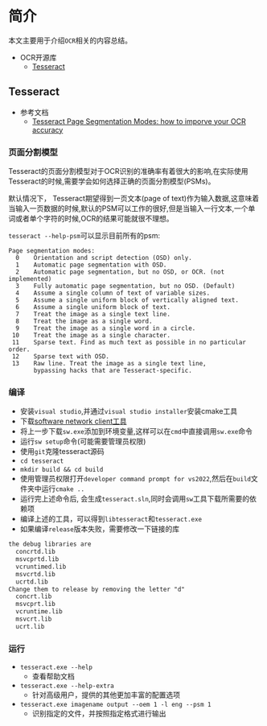 # 简介

本文主要用于介绍`OCR`相关的内容总结。

* OCR开源库
    * [Tesseract](https://github.com/tesseract-ocr/tesseract)

## Tesseract

* 参考文档
    * [Tesseract Page Segmentation Modes: how to imporve your OCR accuracy](https://pyimagesearch.com/2021/11/15/tesseract-page-segmentation-modes-psms-explained-how-to-improve-your-ocr-accuracy/)


### 页面分割模型

Tesseract的页面分割模型对于OCR识别的准确率有着很大的影响,在实际使用Tesseract的时候,需要学会如何选择正确的页面分割模型(PSMs)。

默认情况下， Tesseract期望得到一页文本(page of text)作为输入数据,这意味着当输入一页数据的时候,默认的PSM可以工作的很好,但是当输入一行文本,一个单词或者单个字符的时候,OCR的结果可能就很不理想。


`tesseract --help-psm`可以显示目前所有的psm:

```
Page segmentation modes:
  0    Orientation and script detection (OSD) only.
  1    Automatic page segmentation with OSD.
  2    Automatic page segmentation, but no OSD, or OCR. (not implemented)
  3    Fully automatic page segmentation, but no OSD. (Default)
  4    Assume a single column of text of variable sizes.
  5    Assume a single uniform block of vertically aligned text.
  6    Assume a single uniform block of text.
  7    Treat the image as a single text line.
  8    Treat the image as a single word.
  9    Treat the image as a single word in a circle.
 10    Treat the image as a single character.
 11    Sparse text. Find as much text as possible in no particular order.
 12    Sparse text with OSD.
 13    Raw line. Treat the image as a single text line,
       bypassing hacks that are Tesseract-specific.
```

### 编译

* 安装`visual studio`,并通过`visual studio installer`安装cmake工具
* 下载[software network client工具](https://software-network.org/client/sw-master-windows-client.zip)
* 将上一步下载`sw.exe`添加到环境变量,这样可以在`cmd`中直接调用`sw.exe`命令
* 运行`sw setup`命令(可能需要管理员权限)
* 使用`git`克隆tesseract源码
* `cd tesseract`
* `mkdir build && cd build`
* 使用管理员权限打开`developer command prompt for vs2022`,然后在`build`文件夹中运行`cmake ..`
* 运行完上述命令后, 会生成`tesseract.sln`,同时会调用`sw`工具下载所需要的依赖项
* 编译上述的工具，可以得到`libtesseract`和`tesseract.exe`
* 如果编译`release`版本失败，需要修改一下链接的库

```md
the debug libraries are
  concrtd.lib
  msvcprtd.lib
  vcruntimed.lib
  msvcrtd.lib
  ucrtd.lib
Change them to release by removing the letter "d"
  concrt.lib
  msvcprt.lib
  vcruntime.lib
  msvcrt.lib
  ucrt.lib
```

### 运行

* `tesseract.exe --help`
    * 查看帮助文档
* `tesseract.exe --help-extra`
    * 针对高级用户，提供的其他更加丰富的配置选项
* `tesseract.exe imagename output --oem 1 -l eng --psm 1`
    * 识别指定的文件，并按照指定格式进行输出